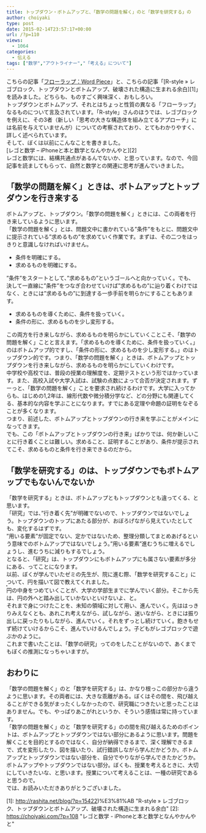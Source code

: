 ```yaml
---
title: トップダウン・ボトムアップと、「数学の問題を解く」のと「数学を研究する」の
author: choiyaki
type: post
date: 2015-02-14T23:57:17+00:00
url: /?p=110
views:
  - 1064
categories:
  - 伝える
tags: ["数学","アウトライナー","「考える」について"]
---
```

こちらの記事「[フローラップ：Word Piece](https://takpluspluslog.blog.ss-blog.jp/2015-02-02)」と、こちらの記事「[R-style &#187; レゴブロック、トップダウンとボトムアップ、破壊された構造に生まれる余白][1]」を読みました。どちらも、ものすごく興味深く、おもしろい。  
トップダウンとボトムアップ、それとはちょっと性質の異なる「フローラップ」なるものについて言及されています。「R-style」さんのほうでは、レゴブロックを例えに、その3者（新しい「思考の大きな構造体を組み立てるアプローチ」には名前を与えていませんが）についての考察されており、とてもわかりやすく、詳しく述べられています。  
そして、ぼくは以前にこんなことを書きました。  
[レゴと数学 &#8211; iPhoneと本と数学となんやかんやと][2]  
レゴと数学には、結構共通点があるんでないか、と思っています。なので、今回記事を読ましてもらって、自然と数学との関連に思考が進んでいきました。

## 「数学の問題を解く」ときは、ボトムアップとトップダウンを行き来する

ボトムアップと、トップダウン。「数学の問題を解く」ときには、この両者を行き来しているように思います。  
「数学の問題を解く」とは、問題文中に書かれている”条件”をもとに、問題文中に提示されている”求めるもの”を求めていく作業です。まずは、その二つをはっきりと意識しなければいけません。

  * 条件を明確にする。
  * 求めるものを明確にする。

”条件”をスタートとして、”求めるもの”というゴールへと向かっていく。でも、決して一直線に”条件”をつなぎ合わせていけば”求めるもの”に辿り着くわけではなく、ときには”求めるもの”に到達する一歩手前を明らかにすることもあります。

  * 求めるものを導くために、条件を扱っていく。
  * 条件の形に、求めるものを少し変形する。

この両方を行き来しながら、求めるものを明らかにしていくことこそ、「数学の問題を解く」ことと言えます。「求めるものを導くために、条件を扱っていく。」のはボトムアップ的ですし、「条件の形に、求めるものを少し変形する。」のはトップダウン的です。つまり、「数学の問題を解く」ときは、ボトムアップとトップダウンを行き来しながら、求めるものを明らかにしていくわけです。  
中学校や高校では、普段の授業の理解度を、定期テストという形ではかっています。また、高校入試や大学入試は、試験の点数によって合否が決定されます。ずーっと、「数学の問題を解く」ことを要求され続けるわけです。大学に入ってからも、はじめの1,2年は、線形代数や微分積分学など、どの分野にも関連してくる、基本的な内容を学ぶことになります。すでにある定理や命題の証明をなぞることが多くなります。  
つまり、前述した、ボトムアップとトップダウンの行き来を学ぶことがメインになってきます。  
でも、この「ボトムアップとトップダウンの行き来」ばかりでは、何か新しいことに行き着くことは難しい。求めること、証明することがあり、条件が提示されてこそ、求めるものと条件を行き来できるのだから。

## 「数学を研究する」のは、トップダウンでもボトムアップでもないんでないか

「数学を研究する」ときは、ボトムアップともトップダウンとも違ってくる、と思います。  
「研究」では、”行き着く先”が明確でないので、トップダウンではないでしょう。トップダウンのトップにあたる部分が、おぼろげながら見えていたとしても、変化するはずです。  
”用いる要素”が固定でない、定かではないため、整理分類してまとめあげるという意味でのボトムアップではないでしょう。”用いる要素”進むうちに増えるでしょうし、進むうちに減りもするでしょう。  
となると、「研究」は、トップダウンにもボトムアップにも属さない要素が多分にある、ってことになります。  
以前、ぼくが学んでいたゼミの先生が、院に進む際、「数学を研究すること」について、円を描いて図で教えてくれました。  
<a href="https://www.flickr.com/photos/57988299@N08/16531380755" target="_blank" rel="nofollow"><img src="https://i1.wp.com/farm8.static.flickr.com/7410/16531380755_eab6ff4864.jpg?w=660" alt="" title="IMG_6284 by choiyaki, on Flickr" style="border: 1px solid black;" data-recalc-dims="1" /></a>  
円の中身をつめていくことが、大学の学部生までに学んでいく部分。そこから先は、円の外へと踏み出していかないといけないよ、と。  
それまで身につけたことを、未知の領域に対して用い、進んでいく。先ははっきりみえなくとも、あれこれ考えながら、試しながら、迷いながら、ときには振り出しに戻ったりもしながら、進んでいく。それをずっとし続けていく。飽きもせず続けていけるからこそ、進んでいけるんでしょう。子どもがレゴブロックで遊ぶかのように。  
これまで書いたことは、「数学の研究」ってのをしたことがないので、あくまでもぼくの推測になっちゃいますが。

## おわりに

「数学の問題を解く」のと「数学を研究する」は、かなり根っこの部分から違うように思います。その両者には、大きな乖離がある。ぼくはその間を、飛び越えることができる気がまったくしなかったので、研究職につきたいと思ったことはありません。でも、やっぱりあこがれというか、そういう感情は常に持っています。  
「数学の問題を解く」のと「数学を研究する」のの間を飛び越えるためのポイントは、ボトムアップとトップダウンではない部分にあるように思います。問題を解くことを目的とするのではなく、自分が納得できるまで、深く理解できるまで、式を変形したり、図を描いたり、試行錯誤しながら学んだかどうか。ボトムアップとトップダウンではない部分を、自分でやりながら学んできたかどうか。  
ボトムアップやトップダウンではない部分。ぼくも、授業を考えるときに、大切にしていきたいな、と思います。授業について考えることは、一種の研究であると思うので。  
では、お読みいただきありがとうございました。

 [1]: http://rashita.net/blog/?p=15422)%E3%81%AB "R-style &#187; レゴブロック、トップダウンとボトムアップ、破壊された構造に生まれる余白"
 [2]: https://choiyaki.com/?p=108 "レゴと数学 - iPhoneと本と数学となんやかんやと"